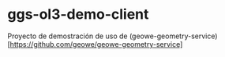 # ggs-ol3-demo-client
Proyecto de demostración de uso de (geowe-geometry-service)[https://github.com/geowe/geowe-geometry-service]
